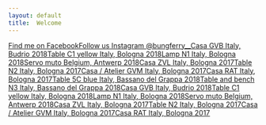 ```yaml
---
layout: default
title:  Welcome
---
```


<a class="object" href="https://www.facebook.com/bungferry.wa">Find me on Facebook</b></a><a class="object" href="https://www.instagram.com/bungferry__">Follow us Instagram</b> @bungferry__</a><a class="interior" href="#">Casa GVB Italy, Budrio 2018</b></a><a class="object" href="#">Table C1 yellow Italy, Bologna 2018</a><a class="object" href="#">Lamp N1 Italy, Bologna 2018</a><a class="object" href="#">Servo muto Belgium, Antwerp 2018</a><a class="publication" href="#">Casa ZVL Italy, Bologna 2017</a><a class="object" href="#">Table N2 Italy, Bologna 2017</a><a class="interior" href="#">Casa / Atelier GVM Italy, Bologna 2017</a><a class="publication" href="#">Casa RAT Italy, Bologna 2017</a><a class="object" href="#">Table 5C blue Italy, Bassano del Grappa 2018</a><a class="object" href="#">Table and bench N3 Italy, Bassano del Grappa 2018</a><a class="interior" href="#">Casa GVB Italy, Budrio 2018</a><a class="object" href="#">Table C1 yellow Italy, Bologna 2018</a><a class="publication" href="#">Lamp N1 Italy, Bologna 2018</a><a class="object" href="#">Servo muto Belgium, Antwerp 2018</a><a class="interior" href="#">Casa ZVL Italy, Bologna 2017</a><a class="object" href="#">Table N2</b> Italy, Bologna 2017</a><a class="interior" href="#">Casa / Atelier GVM Italy, Bologna 2017</a><a class="interior" href="#">Casa RAT Italy, Bologna 2017</a>
